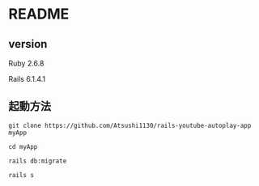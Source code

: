 # README

## version
Ruby 2.6.8

Rails 6.1.4.1

## 起動方法
`git clone https://github.com/Atsushi1130/rails-youtube-autoplay-app myApp`

`cd myApp`

` rails db:migrate `

` rails s `

